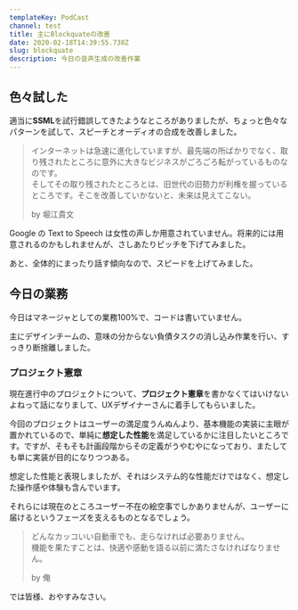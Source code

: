 ```yaml
---
templateKey: PodCast
channel: test
title: 主にBlockquateの改善
date: 2020-02-18T14:39:55.738Z
slug: blockquate
description: 今日の音声生成の改善作業
---
```

## 色々試した

適当に**SSML**を試行錯誤してきたようなところがありましたが、ちょっと色々なパターンを試して、スピーチとオーディオの合成を改善しました。

> インターネットは急速に進化していますが、最先端の所ばかりでなく、取り残されたところに意外に大きなビジネスがごろごろ転がっているものなのです。\
> そしてその取り残されたところとは、旧世代の旧勢力が利権を握っているところです。そこを改善していかないと、未来は見えてこない。
>
> by 堀江貴文

Google の Text to Speech は女性の声しか用意されていません。将来的には用意されるのかもしれませんが、さしあたりピッチを下げてみました。

あと、全体的にまったり話す傾向なので、スピードを上げてみました。

## 今日の業務

今日はマネージャとしての業務100%で、コードは書いていません。

主にデザインチームの、意味の分からない負債タスクの消し込み作業を行い、すっきり断捨離しました。

### プロジェクト憲章

現在進行中のプロジェクトについて、**プロジェクト憲章**を書かなくてはいけないよねって話になりまして、UXデザイナーさんに着手してもらいました。

今回のプロジェクトはユーザーの満足度うんぬんより、基本機能の実装に主眼が置かれているので、単純に**想定した性能**を満足しているかに注目したいところです。ですが、そもそも計画段階からその定義がうやむやになっており、またしても単に実装が目的になりつつある。

想定した性能と表現しましたが、それはシステム的な性能だけではなく、想定した操作感や体験も含んでいます。

それらには現在のところユーザー不在の絵空事でしかありませんが、ユーザーに届けるというフェーズを支えるものとなるでしょう。

> どんなカッコいい自動車でも、走らなければ必要ありません。\
> 機能を果たすことは、快適や感動を語る以前に満たさなければなりません。
>
> by 俺

では皆様、おやすみなさい。
